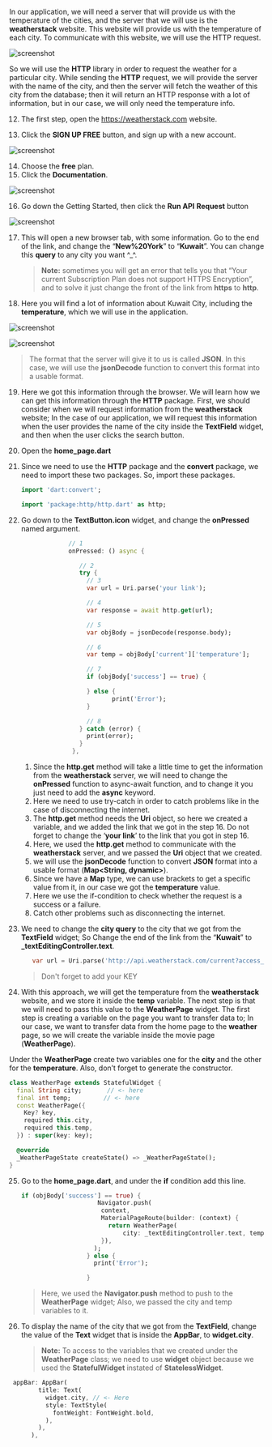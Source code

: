 
In our application, we will need a server that will provide us with the temperature of the cities, and the server that we will use is the **weatherstack** website. This website will provide us with the temperature of each city. To communicate with this website, we will use the HTTP request.

![screenshot](https://lh5.googleusercontent.com/5hIWm4QxYPtCEmRPDCwQIEvTm-qE0drQk1Tsb8KugDgkaW2jdPa5J8P5wKJ9D-7QHuEjT3WUG1YvL7l1SVxoT4fZyR0UiqCEPeSlFXBQcjPAcSf9w0MV-hoYQcWIBwMpFLtfDKao)

So we will use the **HTTP** library in order to request the weather for a particular city. While sending the **HTTP** request, we will provide the server with the name of the city, and then the server will fetch the weather of this city from the database; then it will return an HTTP response with a lot of information, but in our case, we will only need the temperature info.

12. The first step, open the https://weatherstack.com website.

13. Click the **SIGN UP FREE** button, and sign up with a new account.

![screenshot](https://lh4.googleusercontent.com/rTk7GeybdAgBiHOSoglFz6oh7lRttyXhGAZ_8E10tdgx55z8tTaw63CD5QHqcmj2NJojECRwXHOPbqRNzWd1Fjx233zY3QoayKXehqFSEXwlxVUD3zeKSg9I11Wp9JGFOlXzrDZP)

14. Choose the **free** plan.
15. Click the **Documentation**.

![screenshot](https://lh5.googleusercontent.com/eQusJNh-urb_Ls2aT5cikyh9o9wyXY_YnroCKQv-LWRxAequ2RoNzW9XHWXWnV0IrCP_5_z6k8qjZKFDCM3J-mv8URrZkG4mknBlDBQXlzn7zGA2vAx7MlpTV4jXfiG0Ik6h2McY)

16. Go down the Getting Started, then click the **Run API** **Request** button

![screenshot](https://lh5.googleusercontent.com/pmj9WPg6czG_jgTIzFeSNCUrEjhF6npyN9gO2b2Kbgdgkqtn-jCpUJqwUz5-DEaxgqZDk7DMqYv8z_tXQA-O9ftX20S-3BttyS36iRSWe3xvy0icN-ECeWLNowiYlN_XgPQjhmLN)

17. This will open a new browser tab, with some information. Go to the end of the link, and change the “**New%20York**” to “**Kuwait**”. You can change this **query** to any city you want ^\_^.

    > **Note:** sometimes you will get an error that tells you that “Your current Subscription Plan does not support HTTPS Encryption”, and to solve it just change the front of the link from **https** to **http**.

18. Here you will find a lot of information about Kuwait City, including the **temperature**, which we will use in the application.

![screenshot](https://lh3.googleusercontent.com/y7mQi9NfDt2udkOYWs4UnFlb29GCEc3mVrRuQtJKdCC5nXLwOZojiX8CMR9WswOQnYVwTJf4k2hXJ7LNKFoH6GZkG4DGqhMkghVxQ02ewbMcQp4zu6sA_7tE9ryMNlDCK-SB-7SA)

![screenshot](https://lh4.googleusercontent.com/o8XT0byGdMvKngC9CGPL0TEq3X6ZV3Bnvjp5FwqyvfKLIwiY2tr4kyUh9fDHLBgo0-31d6DnmePBh5_OrCfyxVfeYbWdJIeVIHcqHnE3MwI0qch2B7N2phAlzDdwXUw7zn2gHO2X)

> The format that the server will give it to us is called **JSON**. In this case, we will use the **jsonDecode** function to convert this format into a usable format.

19. Here we got this information through the browser. We will learn how we can get this information through the **HTTP** package. First, we should consider when we will request information from the **weatherstack** website; In the case of our application, we will request this information when the user provides the name of the city inside the **TextField** widget, and then when the user clicks the search button.

20. Open the **home_page.dart**

21. Since we need to use the **HTTP** package and the **convert** package, we need to import these two packages. So, import these packages.

    ```dart
    import 'dart:convert';

    import 'package:http/http.dart' as http;
    ```

22. Go down to the **TextButton.icon** widget, and change the **onPressed** named argument.

    ```dart
      			 // 1
                 onPressed: () async {

                    // 2
                    try {
                      // 3
                      var url = Uri.parse('your link');

                      // 4
                      var response = await http.get(url);

                      // 5
                      var objBody = jsonDecode(response.body);

                      // 6
                      var temp = objBody['current']['temperature'];

                      // 7
                      if (objBody['success'] == true) {

                      } else {
                             print('Error');
                      }

                      // 8
                    } catch (error) {
                      print(error);
                    }
                  },
    ```

    1. Since the **http.get** method will take a little time to get the information from the **weatherstack** server, we will need to change the **onPressed** function to async-await function, and to change it you just need to add the **async** keyword.
    2. Here we need to use try-catch in order to catch problems like in the case of disconnecting the internet.
    3. The **http.get** method needs the **Uri** object, so here we created a variable, and we added the link that we got in the step 16. Do not forget to change the ‘**your link**’ to the link that you got in step 16.
    4. Here, we used the **http.get** method to communicate with the **weatherstack** server, and we passed the **Uri** object that we created.
    5. we will use the **jsonDecode** function to convert **JSON** format into a usable format (**Map<String, dynamic>**).
    6. Since we have a **Map** type, we can use brackets to get a specific value from it, in our case we got the **temperature** value.
    7. Here we use the if-condition to check whether the request is a success or a failure.
    8. Catch other problems such as disconnecting the internet.

23. We need to change the **city query** to the city that we got from the **TextField** widget; So Change the end of the link from the “**Kuwait**” to **\_textEditingController.text**.

    ```dart
       var url = Uri.parse('http://api.weatherstack.com/current?access_key=[Your KEY]&query=${_textEditingController.text}');

    ```

    > Don't forget to add your KEY

24. With this approach, we will get the temperature from the **weatherstack** website, and we store it inside the **temp** variable. The next step is that we will need to pass this value to the **WeatherPage** widget. The first step is creating a variable on the page you want to transfer data to; In our case, we want to transfer data from the home page to the **weather** page, so we will create the variable inside the movie page (**WeatherPage**).

Under the **WeatherPage** create two variables one for the **city** and the other for the **temperature**. Also, don’t forget to generate the constructor.

```dart
class WeatherPage extends StatefulWidget {
  final String city;       // <- here
  final int temp;         // <- here
  const WeatherPage({
    Key? key,
    required this.city,
    required this.temp,
  }) : super(key: key);

  @override
  _WeatherPageState createState() => _WeatherPageState();
}
```

25. Go to the **home_page.dart**, and under the **if** condition add this line.

    ```dart
    if (objBody['success'] == true) {
                         Navigator.push(
                          context,
                          MaterialPageRoute(builder: (context) {
                            return WeatherPage(
                                city: _textEditingController.text, temp: temp);
                          }),
                        );
                      } else {
                        print('Error');

                      }
    ```

    > Here, we used the **Navigator.push** method to push to the **WeatherPage** widget; Also, we passed the city and temp variables to it.

26. To display the name of the city that we got from the **TextField**, change the value of the **Text** widget that is inside the **AppBar**, to **widget.city**.

    > **Note:** To access to the variables that we created under the **WeatherPage** class; we need to use **widget** object because we used the **StatefulWidget** instated of **StatelessWidget**.

```dart
 appBar: AppBar(
        title: Text(
          widget.city, // <- Here
          style: TextStyle(
            fontWeight: FontWeight.bold,
          ),
        ),
      ),
```
